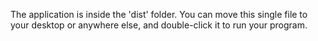 The application is inside the 'dist' folder. 
You can move this single file to your desktop or anywhere else, and double-click it to run your program.
